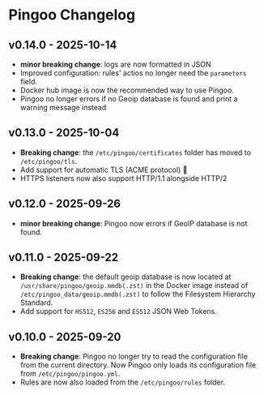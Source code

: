 # Pingoo Changelog

## v0.14.0 - 2025-10-14

* **minor breaking change**: logs are now formatted in JSON
* Improved configuration: rules' actios no longer need the `parameters` field.
* Docker hub image is now the recommended way to use Pingoo.
* Pingoo no longer errors if no Geoip database is found and print a warning message instead

## v0.13.0 - 2025-10-04

* **Breaking change**: the `/etc/pingoo/certificates` folder has moved to `/etc/pingoo/tls`.
* Add support for automatic TLS (ACME protocol) 🎉
* HTTPS listeners now also support HTTP/1.1 alongside HTTP/2


## v0.12.0 - 2025-09-26

* **minor breaking change**: Pingoo now errors if GeoIP database is not found.


## v0.11.0 - 2025-09-22

- **Breaking change**: the default geoip database is now located at `/usr/share/pingoo/geoip.mmdb(.zst)` in the Docker image instead of `/etc/pingoo_data/geoip.mmdb(.zst)` to follow the Filesystem Hierarchy Standard.
- Add support for `HS512`, `ES256` and `ES512` JSON Web Tokens.


## v0.10.0 - 2025-09-20

- **Breaking change**: Pingoo no longer try to read the configuration file from the current directory. Now Pingoo only loads its configuration file from `/etc/pingoo/pingoo.yml`.
- Rules are now also loaded from the `/etc/pingoo/rules` folder.
